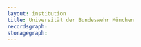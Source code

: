 ```yaml
---
layout: institution
title: Universität der Bundeswehr München
recordsgraph: 
storagegraph: 
---
```

